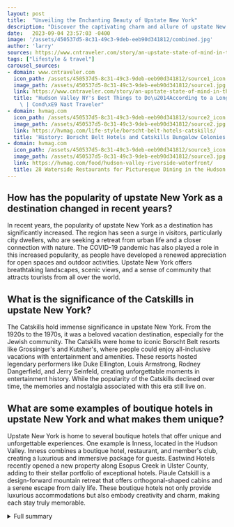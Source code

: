 ```yaml
---
layout: post
title:  "Unveiling the Enchanting Beauty of Upstate New York"
description: "Discover the captivating charm and allure of upstate New York, a region of breathtaking landscapes, close-knit communities, and emerging boutique hotels. From childhood memories to the growing popularity of the area, immerse yourself in the magic that this destination has to offer."
date:   2023-09-04 23:57:03 -0400
image: '/assets/450537d5-8c31-49c3-9deb-eeb90d341812/combined.jpg'
author: 'larry'
sources: https://www.cntraveler.com/story/an-upstate-state-of-mind-in-the-hudson-valley https://hvmag.com/life-style/borscht-belt-hotels-catskills/ https://hvmag.com/food/hudson-valley-riverside-waterfront/ https://hudsonriverpark.org/visit/activities-and-attractions/on-the-water/ https://hotelsabovepar.com/the-best-boutique-hotels-in-upstate-new-york/
tags: ["lifestyle & travel"]
carousel_sources:
- domain: www.cntraveler.com
  icon_path: /assets/450537d5-8c31-49c3-9deb-eeb90d341812/source1_icon.jpg
  image_path: /assets/450537d5-8c31-49c3-9deb-eeb90d341812/source1.jpg
  link: https://www.cntraveler.com/story/an-upstate-state-of-mind-in-the-hudson-valley
  title: "Hudson Valley NY's Best Things to Do\u2014According to a Longtime Insider\
    \ | Cond\xE9 Nast Traveler"
- domain: hvmag.com
  icon_path: /assets/450537d5-8c31-49c3-9deb-eeb90d341812/source2_icon.jpg
  image_path: /assets/450537d5-8c31-49c3-9deb-eeb90d341812/source2.jpg
  link: https://hvmag.com/life-style/borscht-belt-hotels-catskills/
  title: 'History: Borscht Belt Hotels and Catskills Bungalow Colonies'
- domain: hvmag.com
  icon_path: /assets/450537d5-8c31-49c3-9deb-eeb90d341812/source3_icon.jpg
  image_path: /assets/450537d5-8c31-49c3-9deb-eeb90d341812/source3.jpg
  link: https://hvmag.com/food/hudson-valley-riverside-waterfront/
  title: 28 Waterside Restaurants for Picturesque Dining in the Hudson Valley
---
```


## How has the popularity of upstate New York as a destination changed in recent years?
In recent years, the popularity of upstate New York as a destination has significantly increased. The region has seen a surge in visitors, particularly city dwellers, who are seeking a retreat from urban life and a closer connection with nature. The COVID-19 pandemic has also played a role in this increased popularity, as people have developed a renewed appreciation for open spaces and outdoor activities. Upstate New York offers breathtaking landscapes, scenic views, and a sense of community that attracts tourists from all over the world.

## What is the significance of the Catskills in upstate New York?
The Catskills hold immense significance in upstate New York. From the 1920s to the 1970s, it was a beloved vacation destination, especially for the Jewish community. The Catskills were home to iconic Borscht Belt resorts like Grossinger's and Kutsher's, where people could enjoy all-inclusive vacations with entertainment and amenities. These resorts hosted legendary performers like Duke Ellington, Louis Armstrong, Rodney Dangerfield, and Jerry Seinfeld, creating unforgettable moments in entertainment history. While the popularity of the Catskills declined over time, the memories and nostalgia associated with this era still live on.

## What are some examples of boutique hotels in upstate New York and what makes them unique?
Upstate New York is home to several boutique hotels that offer unique and unforgettable experiences. One example is Inness, located in the Hudson Valley. Inness combines a boutique hotel, restaurant, and member's club, creating a luxurious and immersive package for guests. Eastwind Hotels recently opened a new property along Esopus Creek in Ulster County, adding to their stellar portfolio of exceptional hotels. Piaule Catskill is a design-forward mountain retreat that offers orthogonal-shaped cabins and a serene escape from daily life. These boutique hotels not only provide luxurious accommodations but also embody creativity and charm, making each stay truly memorable.


<details>
        <summary>Full summary</summary>
<p>Growing up in upstate New York was a truly magical experience. I spent the happiest days of my childhood at a Russian bungalow colony near the town of Ellenville in the Catskills. Surrounded by nature, I learned to appreciate the simple joys of life and the beauty of the great outdoors.</p>
<p>Now, as I sit on my porch in the mid–Hudson Valley, I find myself reminiscing about those days. The sounds of birds chirping and the sight of a fat groundhog peeking out of his hole bring back a flood of memories. It's incredible how a place can hold such a special place in our hearts.</p>
<p>One of my favorite pastimes in the region is indulging in the delicious local cuisine. GioBatta Alimentari, a charming local restaurant, serves the most incredible gnudi di cavolo nero. The thick, soupy kale sauce perfectly complements the bread, creating a mouthwatering combination of flavors.</p>
<p>But it's not just the food that makes upstate New York so special. The breathtaking landscapes and scenic views are simply unmatched. Driving along the Hudson River, with purple mountains ahead and curving riverbanks behind, is a truly exhilarating experience. Every turn reveals a new vista, a new moment of awe.</p>
<p>After spending countless summers in upstate New York, I decided to make it my permanent home. I bought a house not far from where I spent those summers as a child, and now I split my time equally between this rural part of the state and the bustling city of New York.</p>
<p>In recent years, upstate New York has seen a surge in popularity as a destination. The amenities, especially the food and drink options, have grown significantly. Many city dwellers have flocked to upstate, especially since COVID-19 brought about a renewed appreciation for nature and open spaces.</p>
<p>What's most fascinating is that upstate New York still maintains its charm and sense of community. Artists and writers have formed close-knit colonies, creating a vibrant and creative atmosphere. It's a place where ideas blossom and new perspectives are fostered.</p>
<p>As the popularity of upstate has grown, so too has the emergence of new hotels in the region. These hotels are not just places to rest your head; they are works of art in their own right. Creativity flows through both their lodgings and their kitchens, offering guests an immersive and unforgettable experience.</p>
<p>The Catskills, in particular, hold a special place in the hearts of many. From the 1920s through the 1970s, it was a popular vacation destination for Jewish people. The Borscht Belt resorts, such as Grossinger's and Kutsher's, provided all-inclusive vacations with entertainment and amenities. Icons like Duke Ellington, Louis Armstrong, Rodney Dangerfield, and Jerry Seinfeld graced the stages of these hotels, creating unforgettable moments.</p>
<p>However, as times changed and preferences shifted, the Catskills experienced a decline in popularity. Many of the old hotels have fallen into disrepair and have been abandoned. But the memories and nostalgia associated with the Catskills live on, reminding us of a bygone era.</p>
<p>Upstate New York is also home to a multitude of scenic waterfront restaurants. These hidden gems offer not only delicious seafood dishes but also breathtaking views of the Hudson River. Imagine dining on crab cakes and clam chowder while taking in the sunset over the water. It's a truly surreal experience.</p>
<p>From waterfront restaurants in Catskill and Coeymans to Poughkeepsie and Beacon, there is no shortage of options. Café Pitti in Newburgh serves dishes cooked in a wood-fired oven, including their famous truffle steak pizza and lobster ravioli. And for those looking for a riverside setting, The River Grill in Newburgh offers expertly crafted margaritas and fresh tacos.</p>
<p>To fully immerse oneself in the beauty of upstate New York, staying at one of the many boutique hotels is a must. These hotels offer not only luxurious accommodations but also a unique and unforgettable experience. Inness, located in the Hudson Valley, combines a boutique hotel, restaurant, and member's club into one exquisite package.</p>
<p>Eastwind Hotels recently opened a new property along Esopus Creek in Ulster County. This expansion adds to their portfolio of exceptional hotels that provide guests with an unparalleled experience. Piaule Catskill, a design-forward mountain retreat, offers orthogonal-shaped cabins and a serene escape from the busyness of everyday life.</p>
<p>Scribner's Catskill Lodge caters to social and sport-seeking travelers, providing a home away from home in the heart of the Catskills. Hotel Lilien in Tannersville is a chic mountain getaway housed in a refurbished Victorian-style estate. It exudes elegance and charm, making it the perfect place to unwind and rejuvenate.</p>
<p>Habitas Staatsburg, the first property in the USA for sustainably-led hospitality group Habitas, offers a truly unique and conscious travel experience. With a focus on sustainability and community, it creates a space where guests can connect with both nature and each other.</p>
<p>These are just a few examples of the incredible boutique hotels that can be found in upstate New York. Each one offers its own distinct charm and character, providing guests with an unforgettable stay.</p>
<p>Upstate New York is a region of endless beauty and charm. From the stunning landscapes to the close-knit communities, there is something truly magical about this part of the state. Whether you're exploring the historic Catskills, dining at a waterfront restaurant, or staying at a boutique hotel, upstate New York offers a long reach and exciting experience that will stay with you forever.</p>
<p>References:
- The New York Times
- Hudson River Park's website
- Curbed
- Hudson Valley Magazine</p>
</details>